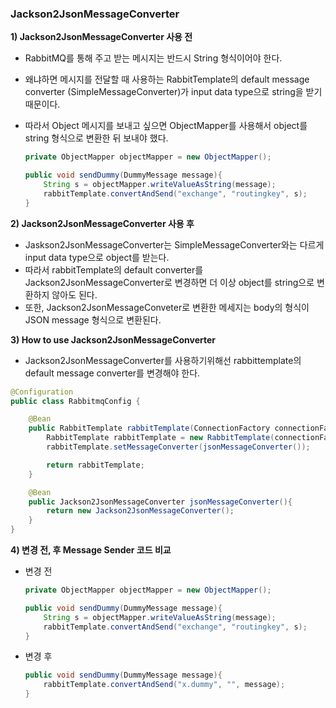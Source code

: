 ### Jackson2JsonMessageConverter

**1) Jackson2JsonMessageConverter 사용 전**

- RabbitMQ를 통해 주고 받는 메시지는 반드시 String 형식이어야 한다.
- 왜냐하면 메시지를 전달할 때 사용하는 RabbitTemplate의 default message converter (SimpleMessageConverter)가 input data type으로 string을 받기 때문이다.
- 따라서 Object  메시지를 보내고 싶으면 ObjectMapper를 사용해서 object를 string 형식으로 변환한 뒤 보내야 했다.
    
    ```java
    private ObjectMapper objectMapper = new ObjectMapper();
    
    public void sendDummy(DummyMessage message){
        String s = objectMapper.writeValueAsString(message);
        rabbitTemplate.convertAndSend("exchange", "routingkey", s);
    }
    ```
    

    

**2) Jackson2JsonMessageConverter 사용 후** 

- Jaskson2JsonMessageConverter는 SimpleMessageConverter와는 다르게 input data type으로 object를 받는다.
- 따라서 rabbitTemplate의 default converter를 Jackson2JsonMessageConverter로 변경하면 더 이상 object를 string으로 변환하지 않아도 된다.
- 또한, Jackson2JsonMessageConveter로 변환한 메세지는 body의 형식이 JSON message 형식으로 변환된다.


**3) How to use Jackson2JsonMessageConverter**

- Jackson2JsonMessageConverter를 사용하기위해선 rabbittemplate의 default message converter를 변경해야 한다.

```java
@Configuration
public class RabbitmqConfig {

    @Bean
    public RabbitTemplate rabbitTemplate(ConnectionFactory connectionFactory){
        RabbitTemplate rabbitTemplate = new RabbitTemplate(connectionFactory);
        rabbitTemplate.setMessageConverter(jsonMessageConverter());

        return rabbitTemplate;
    }

    @Bean
    public Jackson2JsonMessageConverter jsonMessageConverter(){
        return new Jackson2JsonMessageConverter();
    }
}
```

**4) 변경 전, 후 Message Sender 코드 비교**

- 변경 전
    
    ```java
    private ObjectMapper objectMapper = new ObjectMapper();
    
    public void sendDummy(DummyMessage message){
        String s = objectMapper.writeValueAsString(message);
        rabbitTemplate.convertAndSend("exchange", "routingkey", s);
    }
    ```
    

- 변경 후
    
    ```java
    public void sendDummy(DummyMessage message){
        rabbitTemplate.convertAndSend("x.dummy", "", message);
    }
    ```
